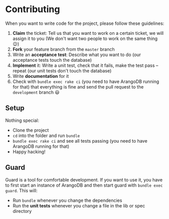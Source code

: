 # Contributing

When you want to write code for the project, please follow these guidelines:

1. **Claim** the ticket: Tell us that you want to work on a certain ticket, we will assign it to you (We don't want two people to work on the same thing :wink:)
2. **Fork** your feature branch from the `master` branch
3. Write an **acceptance test**: Describe what you want to do (our acceptance tests touch the database)
4. **Implement** it: Write a unit test, check that it fails, make the test pass – repeat (our unit tests don't touch the database)
5. Write **documentation** for it
6. Check with `bundle exec rake ci` (you need to have ArangoDB running for that) that everything is fine and send the pull request to the `development` branch :smiley:

## Setup

Nothing special:

* Clone the project
* `cd` into the folder and run `bundle` 
* `bundle exec rake ci` and see all tests passing (you need to have ArangoDB running for that)
* Happy hacking!

## Guard

Guard is a tool for comfortable development. If you want to use it, you have to first start an instance of ArangoDB and then start guard with `bundle exec guard`. This will:

* Run `bundle` whenever you change the dependencies
* Run the **unit tests** whenever you change a file in the lib or spec directory
